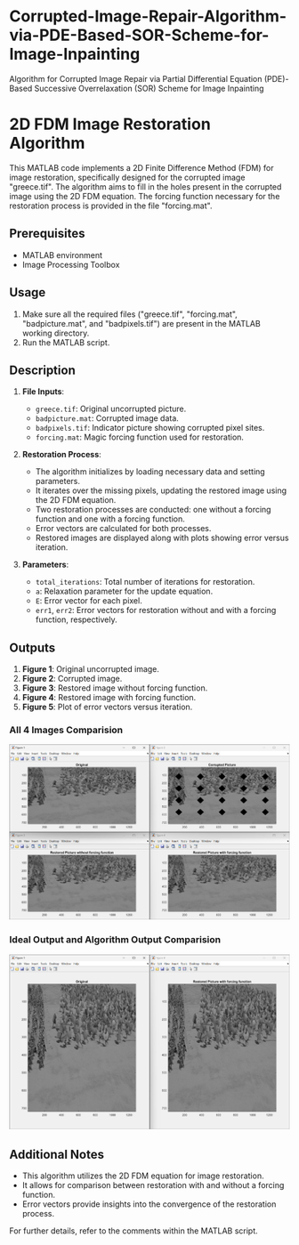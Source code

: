 # Corrupted-Image-Repair-Algorithm-via-PDE-Based-SOR-Scheme-for-Image-Inpainting

Algorithm for Corrupted Image Repair via Partial Differential Equation (PDE)-Based Successive Overrelaxation (SOR) Scheme for Image Inpainting

# 2D FDM Image Restoration Algorithm

This MATLAB code implements a 2D Finite Difference Method (FDM) for image restoration, specifically designed for the corrupted image "greece.tif". The algorithm aims to fill in the holes present in the corrupted image using the 2D FDM equation. The forcing function necessary for the restoration process is provided in the file "forcing.mat".

## Prerequisites
- MATLAB environment
- Image Processing Toolbox

## Usage
1. Make sure all the required files ("greece.tif", "forcing.mat", "badpicture.mat", and "badpixels.tif") are present in the MATLAB working directory.
2. Run the MATLAB script.

## Description
1. **File Inputs**:
   - `greece.tif`: Original uncorrupted picture.
   - `badpicture.mat`: Corrupted image data.
   - `badpixels.tif`: Indicator picture showing corrupted pixel sites.
   - `forcing.mat`: Magic forcing function used for restoration.

2. **Restoration Process**:
   - The algorithm initializes by loading necessary data and setting parameters.
   - It iterates over the missing pixels, updating the restored image using the 2D FDM equation.
   - Two restoration processes are conducted: one without a forcing function and one with a forcing function.
   - Error vectors are calculated for both processes.
   - Restored images are displayed along with plots showing error versus iteration.

3. **Parameters**:
   - `total_iterations`: Total number of iterations for restoration.
   - `a`: Relaxation parameter for the update equation.
   - `E`: Error vector for each pixel.
   - `err1`, `err2`: Error vectors for restoration without and with a forcing function, respectively.

## Outputs
1. **Figure 1**: Original uncorrupted image.
2. **Figure 2**: Corrupted image.
3. **Figure 3**: Restored image without forcing function.
4. **Figure 4**: Restored image with forcing function.
5. **Figure 5**: Plot of error vectors versus iteration.

### All 4 Images Comparision

![All 4 Images Comparision](All_4_Images_Comparision.png)

### Ideal Output and Algorithm Output Comparision

![Ideal Output and Algorithm Output Comparision](Ideal_Output_and_Algorithm_Output_Comparision.png)

## Additional Notes
- This algorithm utilizes the 2D FDM equation for image restoration.
- It allows for comparison between restoration with and without a forcing function.
- Error vectors provide insights into the convergence of the restoration process.

For further details, refer to the comments within the MATLAB script.
